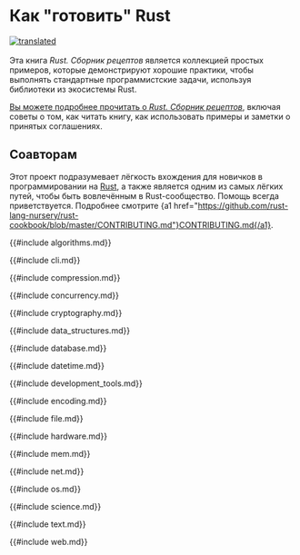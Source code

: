 # Как "готовить" Rust

[![translated](https://gitlocalize.com/repo/3439/ru/badge.svg)](https://gitlocalize.com/repo/3439/ru?utm_source=badge)<br/><br/>Эта книга *Rust. Сборник рецептов* является коллекцией простых примеров, которые демонстрируют хорошие практики, чтобы выполнять стандартные программистские задачи, используя библиотеки из экосистемы Rust.

[Вы можете подробнее прочитать о *Rust. Сборник рецептов*](about.html), включая советы о том, как читать книгу, как использовать примеры и заметки о принятых соглашениях.

## Соавторам

Этот проект подразумевает лёгкость вхождения для новичков в программировании на [Rust], а также является одним из самых лёгких путей, чтобы быть вовлечённым в Rust-сообщество. Помощь всегда приветствуется. Подробнее смотрите {a1 href="https://github.com/rust-lang-nursery/rust-cookbook/blob/master/CONTRIBUTING.md"}CONTRIBUTING.md{/a1}.

{{#include algorithms.md}}

{{#include cli.md}}

{{#include compression.md}}

{{#include concurrency.md}}

{{#include cryptography.md}}

{{#include data_structures.md}}

{{#include database.md}}

{{#include datetime.md}}

{{#include development_tools.md}}

{{#include encoding.md}}

{{#include file.md}}

{{#include hardware.md}}

{{#include mem.md}}

{{#include net.md}}

{{#include os.md}}

{{#include science.md}}

{{#include text.md}}

{{#include web.md}}


[Rust]: https://github.com/rust-lang-nursery/rust-cookbook/blob/master/CONTRIBUTING.md